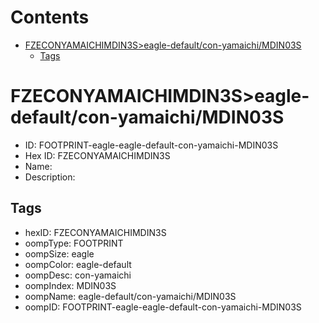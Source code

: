 



Contents
========

* [FZECONYAMAICHIMDIN3S>eagle-default/con-yamaichi/MDIN03S](#fzeconyamaichimdin3seagle-defaultcon-yamaichimdin03s)
	* [Tags](#tags)

# FZECONYAMAICHIMDIN3S>eagle-default/con-yamaichi/MDIN03S

- ID: FOOTPRINT-eagle-eagle-default-con-yamaichi-MDIN03S
- Hex ID: FZECONYAMAICHIMDIN3S
- Name: 
- Description: 

## Tags

- hexID: FZECONYAMAICHIMDIN3S
- oompType: FOOTPRINT
- oompSize: eagle
- oompColor: eagle-default
- oompDesc: con-yamaichi
- oompIndex: MDIN03S
- oompName: eagle-default/con-yamaichi/MDIN03S
- oompID: FOOTPRINT-eagle-eagle-default-con-yamaichi-MDIN03S

